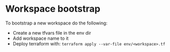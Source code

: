 # Workspace bootstrap

To bootstrap a new workspace do the following:

- Create a new tfvars file in the env dir
- Add workspace name to it
- Deploy terraform with:
`terraform apply --var-file env/<workspace>.tf`
